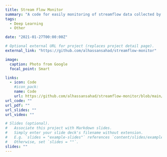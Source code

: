 ```yaml
---
title: Stream Flow Monitor
summary: "A code for easily monitoring of streamflow data collected by USGS. All that is needed is the gage number and historical streamflow can be visualized. Streamflow is the amount of water flowing through a given point of water per unit time. It is a major hydrological variable that is measured in hydrologic modeling. streamflow gives a rough idea about the quantity of water resources in a given watershed"
tags:
  - Deep Learning
  - Other

date: "2021-01-27T00:00:00Z"

# Optional external URL for project (replaces project detail page).
external_link: "https://github.com/alhassansahad/streamflow-monitor"

image:
  caption: Photo from Google
  focal_point: Smart

links:
  - icon: Code
    #icon_pack:
    name: Code
    url: https://github.com/alhassansahad/streamflow-monitor/blob/main/streamflow_monitor.py
url_code: ""
url_pdf: ""
url_slides: ""
url_video: ""

# Slides (optional).
#   Associate this project with Markdown slides.
#   Simply enter your slide deck's filename without extension.
#   E.g. `slides = "example-slides"` references `content/slides/example-slides.md`.
#   Otherwise, set `slides = ""`.
slides: ""
---
```


